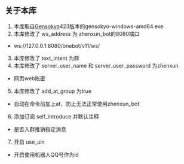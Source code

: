 ## 关于本库

1. 本库取自[Gensokyo](https://github.com/Hoshinonyaruko/Gensokyo/releases/tag/423%2Fmerge)423版本的gensokyo-windows-amd64.exe
2. 本库修改了 ws_address 为 zhenxun_bot的8080端口
* ws://127.0.0.1:8080/onebot/v11/ws/
3. 本库修改了 text_intent 为群
4. 本库修改了 server_user_name 和 server_user_password 为zhenxun
* 网页web账密
5. 本库修改了 add_at_group 为true
* 自动在命令前加上at，防止无法正常使用zhenxun_bot
6. 添加订阅 self_introduce 并默认注释
* 是否入群推销指定消息
7. 开启 use_uin 
* 开启使用机器人QQ号作为id